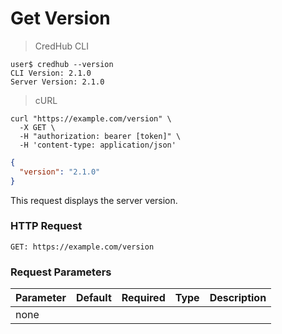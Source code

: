 # Get Version

> CredHub CLI

```shell
user$ credhub --version
CLI Version: 2.1.0
Server Version: 2.1.0
```

> cURL

```shell
curl "https://example.com/version" \
  -X GET \
  -H "authorization: bearer [token]" \
  -H 'content-type: application/json'
```

```json
{
  "version": "2.1.0"
}
```

This request displays the server version.

### HTTP Request

`GET: https://example.com/version`

### Request Parameters

Parameter | Default | Required | Type | Description
--------- | --------- | --------- | --------- | -----------
none | | | |
